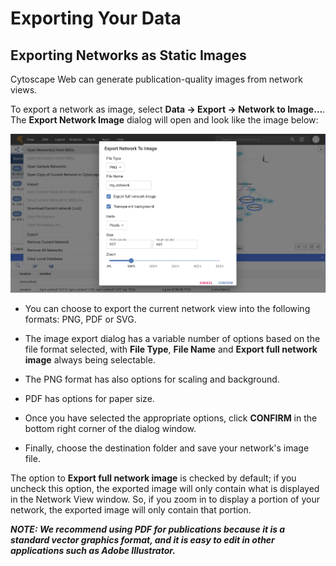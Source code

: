 Exporting Your Data
====================
<a id="export_your_data"> </a>

## Exporting Networks as Static Images
Cytoscape Web can generate publication-quality images from network views.

To export a network as image, select **Data → Export → Network to Image…**.
The **Export Network Image** dialog will open and look like the image below:

![](_static/images/Export/export_image_1.png)

-    You can choose to export the current network view into the following formats: PNG, PDF or SVG.

-    The image export dialog has a variable number of options based on the file format selected, with **File Type**, **File Name** and  **Export full network image** always being selectable.
-    The PNG format has also options for scaling and background.
-    PDF has options for paper size.
-    Once you have selected the appropriate options, click **CONFIRM** in the bottom right corner of the dialog window.
-   Finally, choose the destination folder and save your network's image file.

The option to **Export full network image** is checked by default; if you uncheck this option, the exported image will only contain what is displayed in the Network View window. So, if you zoom in to display a portion of your network, the exported image will only contain that portion.

***NOTE: We recommend using PDF for publications because it is a standard vector graphics format, and it is easy to edit in other applications such as Adobe Illustrator.***


